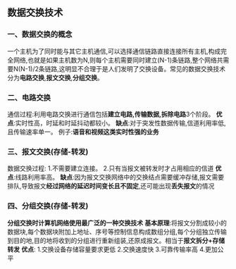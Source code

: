 ## 数据交换技术
### 一、数据交换的概念
一个主机为了同时能与其它主机通信,可以选择通信链路直接连接所有主机,构成完全网络,也就是如果主机数为N,则每个主机需要同时建立(N-1)条链路,整个网络共需要N(N-1)/2条链路,这明显不合理于是人们发明了交换设备。常见的数据交换技术分为**电路交换**,**报文交换**,**分组交换**。
### 二、电路交换
通信过程:利用电路交换进行通信包括**建立电路,传输数据,拆除电路**3个阶段。
**优点**:实时性高，时延和时延抖动都较小。
**缺点**:对于突发性数据传输,信道利用率低,且传输速率单一。
例子:**语音和视频这类实时性强的业务**

### 三、报文交换(存储-转发)
数据交换过程:
1.不需要建立连接。
2.只有当报文被转发时才占用相应的信道
**优点**:线路利用率高。
**缺点**:因为报文交换网络中的交换结点需要缓冲存储,报文需要排队,导致报文**经过网络的延迟时间变长且不固定**,还可能出现**丢失报文**的情况

### 四、分组交换(存储-转发)
**分组交换时计算机网络使用最广泛的一种交换技术**
**基本原理**:将报文分割成较小的数据块,每个数据块附加上地址、序号等控制信息构成数组分组,每个分组独立传输到目的地,目的地将收到的分组进行重新组装,还原成报文。相当于**报文拆分+存储转发**
**优点**:
1.交换设备存储容量要求更低
2.交换速度快
3.可靠传输率高
4.更加公平